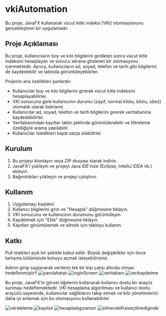 # vkiAutomation

Bu proje, JavaFX kullanarak vücut kitle indeksi (VKI) otomasyonunu gerçekleştiren bir uygulamadır.

## Proje Açıklaması

Bu proje, kullanıcıların boy ve kilo bilgilerini girdikten sonra vücut kitle indeksini hesaplayan ve sonucu ekrana gösteren bir otomasyonu içermektedir. Ayrıca, kullanıcıların ad, soyad, telefon ve tarih gibi bilgilerini de kaydedebilir ve tabloda görüntüleyebilirler.

Projenin ana özellikleri şunlardır:

- Kullanıcılar boy ve kilo bilgilerini girerek vücut kitle indeksini hesaplayabilirler.
- VKI sonucuna göre kullanıcının durumu (zayıf, normal kilolu, kilolu, obez) otomatik olarak belirlenir.
- Kullanıcılar ad, soyad, telefon ve tarih bilgilerini girerek veritabanına kaydedebilirler.
- Veritabanındaki kayıtlar tablo şeklinde görüntülenebilir ve filtreleme özelliğiyle arama yapılabilir.
- Kullanıcılar istedikleri kaydı seçip silebilirler.

## Kurulum

1. Bu projeyi klonlayın veya ZIP dosyası olarak indirin.
2. JavaFX'i yükleyin ve projeyi Java IDE'nize (Eclipse, IntelliJ IDEA vb.) ekleyin.
3. Bağımlılıkları yükleyin ve projeyi çalıştırın.

## Kullanım

1. Uygulamayı başlatın.
2. Kullanıcı bilgilerini girin ve "Hesapla" düğmesine tıklayın.
3. VKI sonucunu ve kullanıcının durumunu görüntüleyin.
4. Kaydetmek için "Ekle" düğmesine tıklayın.
5. Kayıtları görüntülemek ve silmek için tabloyu kullanın.

## Katkı

Pull istekleri açık bir şekilde kabul edilir. Büyük değişiklikler için önce tartışma bölümünde konuyu açmak isteyebilirsiniz.

Admin girişi saglanarak verilerin tek bir kişi çatısı altında olması hedeflenmiştir!!
![parolahatalı](https://github.com/paladinxsweet/vkiAutomation/assets/94048854/8963f1de-3dde-442b-812f-45c6c6584334)
![loginScreen](https://github.com/paladinxsweet/vkiAutomation/assets/94048854/a7e5275f-33ca-4143-a46a-8fd236bec383)
![veritabanı](https://github.com/paladinxsweet/vkiAutomation/assets/94048854/fb0817bf-6155-46fa-8ab9-15c2d08218a8)
![verikaydetme](https://github.com/paladinxsweet/vkiAutomation/assets/94048854/79f2c248-e91c-4bdc-bdf5-ac8df0a96eb5)

Bu proje, JavaFX'in görsel öğelerini kullanarak kullanıcı dostu bir arayüz sunmayı hedeflemektedir. VKİ hesaplama algoritması ve kullanıcı dostu arayüzü sayesinde, kullanıcılar sağlıklarını takip etmek ve kilo yönetimlerini daha iyi anlamak için bu otomasyonu kullanabilirler.

![veriekleme](https://github.com/paladinxsweet/vkiAutomation/assets/94048854/ea926cb3-5701-47f2-b760-48de2c28d802)
![kayıtsil](https://github.com/paladinxsweet/vkiAutomation/assets/94048854/b492619d-bf1d-4dad-a7f0-4d338b0b3e48)
![hesapladıgızaman](https://github.com/paladinxsweet/vkiAutomation/assets/94048854/ee7a4fc1-d4e5-46e7-a64c-463456707568)
![silinecekKisiseçilmediginde](https://github.com/paladinxsweet/vkiAutomation/assets/94048854/1ccf010b-8c1d-4e98-b9b5-2ec8051d9277)
